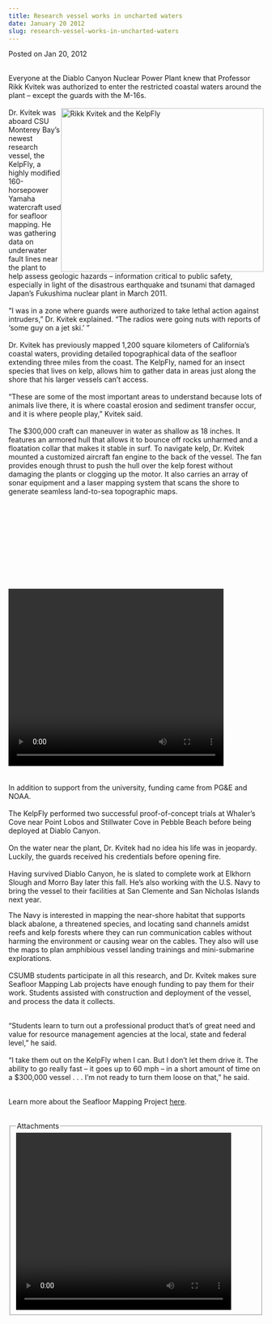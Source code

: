 ```yaml
---
title: Research vessel works in uncharted waters
date: January 20 2012
slug: research-vessel-works-in-uncharted-waters
---
```





<span class="date">Posted on Jan 20, 2012    </span>
<p><br>
Everyone at the Diablo Canyon Nuclear Power Plant knew that
Professor Rikk Kvitek was authorized to enter the restricted
coastal waters around the plant &#x2013; except the guards with the
M-16s.<br>
<br>
<img alt="Rikk Kvitek and the KelpFly" src="http://news.csumb.edu/sites/default/files/65/attachments/news/images/kelpflywork_small.jpg" style="float:right; width:400px; height:323px">Dr. Kvitek was
aboard CSU Monterey Bay&#x2019;s newest research vessel, the KelpFly, a
highly modified 160-horsepower Yamaha watercraft used for seafloor
mapping. He was gathering data on underwater fault lines near the
plant to help assess geologic hazards &#x2013; information critical to
public safety, especially in light of the disastrous earthquake and
tsunami that damaged Japan&#x2019;s Fukushima nuclear plant in March
2011.<br>
<br>
&#x201C;I was in a zone where guards were authorized to take lethal action
against intruders,&#x201D; Dr. Kvitek explained. &#x201C;The radios were going
nuts with reports of &#x2018;some guy on a jet ski.&#x2019; &#x201D;<br>
<br>
Dr. Kvitek has previously mapped 1,200 square kilometers of
California&#x2019;s coastal waters, providing detailed topographical data
of the seafloor extending three miles from the coast. The KelpFly,
named for an insect species that lives on kelp, allows him to
gather data in areas just along the shore that his larger vessels
can&#x2019;t access.<br>
<br>
&#x201C;These are some of the most important areas to understand because
lots of animals live there, it is where coastal erosion and
sediment transfer occur, and it is where people play,&#x201D; Kvitek
said.<br>
<br>
The $300,000 craft can maneuver in water as shallow as 18 inches.
It features an armored hull that allows it to bounce off rocks
unharmed and a floatation collar that makes it stable in surf. To
navigate kelp, Dr. Kvitek mounted a customized aircraft fan engine
to the back of the vessel. The fan provides enough thrust to push
the hull over the kelp forest without damaging the plants or
clogging up the motor. It also carries an array of sonar equipment
and a laser mapping system that scans the shore to generate
seamless land-to-sea topographic maps.</br></br></br></br></br></br></br></br></img></br></br></br></p>
<div class="eminline-wrapper">
<div class="emvideo emvideo-video emvideo-youtube">
<div class="emfield-emvideo emfield-emvideo-youtube">
<div id="emvideo-youtube-flash-wrapper-1">
<!--<object type="application/x-shockwave-flash" height="350" width="425" data="http://www.youtube.com/v/JGXdO6xPlBM&amp;rel=0&amp;enablejsapi=1&amp;playerapiid=ytplayer&amp;fs=1" id="emvideo-youtube-flash-1">
          <param name="movie" value="http://www.youtube.com/v/JGXdO6xPlBM&amp;rel=0&amp;enablejsapi=1&amp;playerapiid=ytplayer&amp;fs=1" />
          <param name="allowScriptAccess" value="sameDomain"/>
          <param name="quality" value="best"/>
          <param name="allowFullScreen" value="true"/>
          <param name="bgcolor" value="#FFFFFF"/>
          <param name="scale" value="noScale"/>
          <param name="salign" value="TL"/>
          <param name="FlashVars" value="playerMode=embedded" />
          <param name="wmode" value="transparent" />
        </object>-->
<video controls="" width="425" height="350">
<source src="http://r16---sn-o097zne7.googlevideo.com/videoplayback?key=yt5&amp;ip=198.189.249.65&amp;upn=T8yD3lm7TF0&amp;mt=1422332356&amp;mm=31&amp;signature=726A44F954ADC5584DB0D2BB92DB8690DA02FD65.127E21993B3A4FE40530636BBE70C8CD78D0A603&amp;fexp=900718,907263,916104,923368,927622,929821,930676,936121,9406392,941004,943917,947225,948124,952302,952605,952901,955301,957103,957105,957201,959701&amp;ratebypass=yes&amp;ipbits=0&amp;sparams=dur,id,initcwndbps,ip,ipbits,itag,mm,ms,mv,pl,ratebypass,source,upn,expire&amp;initcwndbps=3595000&amp;itag=18&amp;id=o-ANIB_gejNItEpzr5zWlz2JWtIP4s1MbpxKkoKUkFJ5ux&amp;ms=au&amp;source=youtube&amp;pl=23&amp;mv=m&amp;dur=160.795&amp;sver=3&amp;expire=1422354007&amp;name=JGXdO6xPlBM" type="video/mp4"/></video></div>
</div>
</div>
</div>
<br>
<br>
In addition to support from the university, funding came from
PG&amp;E and NOAA.<br>
<br>
The KelpFly performed two successful proof-of-concept trials at
Whaler&#x2019;s Cove near Point Lobos and Stillwater Cove in Pebble Beach
before being deployed at Diablo Canyon.<br>
<br>
On the water near the plant, Dr. Kvitek had no idea his life was in
jeopardy. Luckily, the guards received his credentials before
opening fire.<br>
<br>
Having survived Diablo Canyon, he is slated to complete work at
Elkhorn Slough and Morro Bay later this fall. He&#x2019;s also working
with the U.S. Navy to bring the vessel to their facilities at San
Clemente and San Nicholas Islands next year.
<p>The Navy is interested in mapping the near-shore habitat that
supports black abalone, a threatened species, and locating sand
channels amidst reefs and kelp forests where they can run
communication cables without harming the environment or causing
wear on the cables. They also will use the maps to plan amphibious
vessel landing trainings and mini-submarine explorations.<br>
<br>
CSUMB students participate in all this research, and Dr. Kvitek
makes sure Seafloor Mapping Lab projects have enough funding to pay
them for their work. Students assisted with construction and
deployment of the vessel, and process the data it collects.</br></br></p>
<p>&#x201C;Students learn to turn out a professional product that&#x2019;s of
great need and value for resource management agencies at the local,
state and federal level,&#x201D; he said.<br>
<br>
&#x201C;I take them out on the KelpFly when I can. But I don&#x2019;t let them
drive it. The ability to go really fast &#x2013; it goes up to 60 mph &#x2013; in
a short amount of time on a $300,000 vessel . . . I&#x2019;m not ready to
turn them loose on that,&#x201D; he said.</br></br></p>
<p>Learn more about the Seafloor Mapping Project&#xA0;<a href="http://seafloor.csumb.edu/" rel="nofollow">here</a>.&#xA0;<br>
&#xA0;</br></p>
<fieldset class="fieldgroup group-attachments">
<legend>Attachments</legend>
<div class="field field-type-emvideo field-field-attach-video">
<div class="field-items">
<div class="field-item odd">
<div class="emvideo emvideo-video emvideo-youtube">
<div class="emfield-emvideo emfield-emvideo-youtube">
<div id="emvideo-youtube-flash-wrapper-1">
<!--<object type="application/x-shockwave-flash" height="350" width="425" data="http://www.youtube.com/v/JGXdO6xPlBM&amp;rel=0&amp;enablejsapi=1&amp;playerapiid=ytplayer&amp;fs=1" id="emvideo-youtube-flash-1">
          <param name="movie" value="http://www.youtube.com/v/JGXdO6xPlBM&amp;rel=0&amp;enablejsapi=1&amp;playerapiid=ytplayer&amp;fs=1" />
          <param name="allowScriptAccess" value="sameDomain"/>
          <param name="quality" value="best"/>
          <param name="allowFullScreen" value="true"/>
          <param name="bgcolor" value="#FFFFFF"/>
          <param name="scale" value="noScale"/>
          <param name="salign" value="TL"/>
          <param name="FlashVars" value="playerMode=embedded" />
          <param name="wmode" value="transparent" />
        </object>-->
<video controls="" width="425" height="350">
<source src="http://r16---sn-o097zne7.googlevideo.com/videoplayback?ip=198.189.249.65&amp;sver=3&amp;initcwndbps=3595000&amp;sparams=dur,id,initcwndbps,ip,ipbits,itag,mm,ms,mv,pl,ratebypass,source,upn,expire&amp;mv=m&amp;upn=DQ227dfWkrI&amp;source=youtube&amp;ms=au&amp;signature=B479EEF38DAE00693D1796A1B62D0E691E379D27.068F35D1C0BC26A4016D27E6649AD28F45CFB989&amp;dur=160.795&amp;mm=31&amp;ipbits=0&amp;pl=23&amp;mt=1422332356&amp;id=o-ALWM8300JjQtDHO543VD4G32HyTN0605pwxWvflTf40C&amp;key=yt5&amp;expire=1422354007&amp;ratebypass=yes&amp;fexp=900718,907263,916104,923368,927622,929821,930676,936121,9406392,941004,943917,947225,948124,952302,952605,952901,955301,957103,957105,957201,959701&amp;itag=18&amp;name=JGXdO6xPlBM" type="video/mp4"/></video></div>
</div>
</div>
</div>
</div>
</div>
</fieldset>
</br></br></br></br></br></br></br></br>




